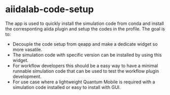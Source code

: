 # aiidalab-code-setup

The app is used to quickly install the simulation code from conda and install the corresponting aiida plugin and setup the codes in the profile.
The goal is to:
- Decouple the code setup from qeapp and make a dedicate widget so more vasatile.
- The simulation code with specific version can be installed by using this widget.
- For workflow developers this should be a easy way to have a minimal runnable simulation code that can be used to test the workflow plugin development.
- For use case where a lightweight Quantum Mobile is required with a simulation code installed or easy to install with GUI.